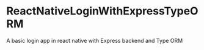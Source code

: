 # ReactNativeLoginWithExpressTypeORM
A basic login app in react native with Express backend and Type ORM
